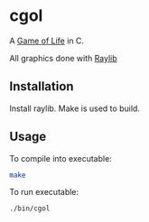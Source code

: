# cgol

A [Game of Life](https://en.wikipedia.org/wiki/Conway%27s_Game_of_Life) in C.

All graphics done with [Raylib](https://www.raylib.com/)

## Installation

Install raylib.
Make is used to build.

## Usage

To compile into executable:

```bash
make
```

To run executable:

```bash
./bin/cgol
```
